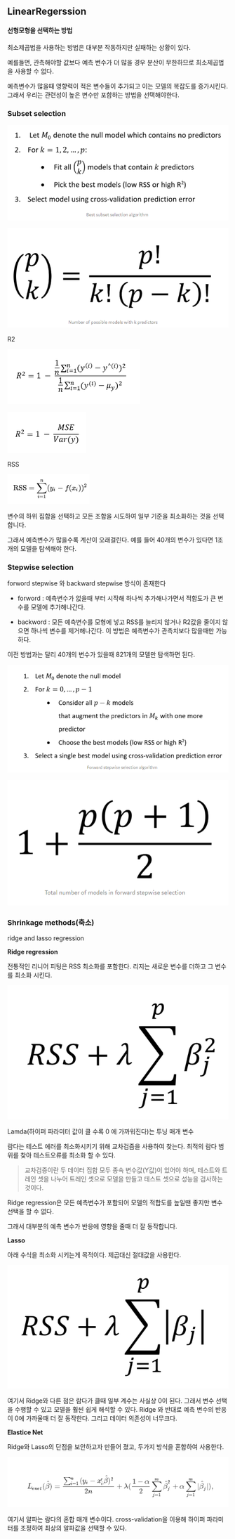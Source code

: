 ## LinearRegerssion

#### 선형모형을 선택하는 방법

최소제곱법을 사용하는 방법은 대부분 작동하지만 실패하는 상황이 있다.

예를들면, 관측해야할 값보다 예측 변수가 더 많을 경우 분산이 무한하므로 최소제곱법을 사용할 수 없다.

예측변수가 많을때 영향력이 적은 변수들이 추가되고 이는 모델의 복잡도를 증가시킨다. 그래서 우리는 관련성이 높은 변수만 포함하는 방법을 선택해야한다.



### Subset selection

![9](./images/9.png)

![15](./images/15.png)

R2

![10](./images/10.png)

![11](./images/11.png)

RSS

![12](./images/12.png)



변수의 하위 집합을 선택하고 모든 조합을 시도하여 일부 기준을 최소화하는 것을 선택합니다.

그래서 예측변수가 많을수록 계산이 오래걸린다. 예를 들어 40개의 변수가 있다면 1조개의 모델을 탐색해야 한다.



### Stepwise selection

forword stepwise 와 backward stepwise 방식이 존재한다

- forword : 예측변수가 없을때 부터 시작해 하나씩 추가해나가면서 적합도가 큰 변수를 모델에 추가해나간다.

- backword : 모든 예측변수를 모형에 넣고 RSS를 늘리지 않거나 R2값을 줄이지 않으면 하나씩 변수를 제거해나간다. 이 방법은 예측변수가 관측치보다 많을때만 가능하다.

이전 방법과는 달리 40개의 변수가 있을때 821개의 모델만 탐색하면 된다.

![13](./images/13.png)

![14](./images/14.png)



### Shrinkage methods(축소)

ridge and lasso regression 



**Ridge regression**

전통적인 리니어 피팅은 RSS 최소화를 포함한다. 리지는 새로운 변수를 더하고 그 변수를 최소화 시킨다.

![16](./images/16.png)



Lamda(하이퍼 파라미터 값이 클 수록 0 에 가까워진다)는 투닝 매개 변수

람다는 테스트 에러를 최소화시키기 위해 교차검즘을 사용하여 찾는다. 최적의 람다 범위를 찾아 테스트오류를 최소화 할 수 있다.

> 교차검증이란 두 데이터 집합 모두 종속 변수값(Y값)이 있어야 하며, 테스트와 트레인 셋을 나누어 트레인 셋으로 모델을 만들고 테스트 셋으로 성능을 검사하는 것이다.

Ridge regression은 모든 예측변수가 포함되어 모델의 적합도를 높일땐 좋지만 변수 선택을 할 수 없다.

그래서 대부분의 예측 변수가 반응에 영향을 줄때 더 잘 동작합니다.

**Lasso**

아래 수식을 최소화 시키는게 목적이다. 제곱대신 절대값을 사용한다.

![17](./images/17.png)

여기서 Ridge와 다른 점은 람다가 클때 일부 계수는 사실상 0이 된다. 그래서 변수 선택을 수행할 수 있고 모델을 훨씬 쉽게 해석할 수 있다. Ridge 와 반대로 예측 변수의 반응이 0에 가까울때 더 잘 동작한다. 그리고 데이터 의존성이 너무크다.



**Elastice Net**

Ridge와 Lasso의 단점을 보안하고자 만들어 졌고, 두가지 방식을 혼합하여 사용한다.

![18](./images/18.png)

여기서 알파는 람다의 혼합 매개 변수이다. cross-validation을 이용해 하이퍼 파라미터를 조정하여 최상의 알파값을 선택할 수 있다.
